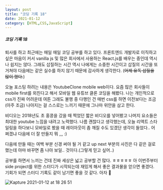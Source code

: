 ```yaml
---
layout: post
title: "코딩 기록 18"
date: 2021-01-12
category: [HTML,CSS,JavaScript]
---
```


<h5>코딩 기록 18</h5>

퇴사를 하고 최근에는 매일 매일 코딩 공부를 하고 있다. 프론트엔드 개발자로 이직하고 싶은 마음이 커서 vanilla js 및 많은 회사에서 사용하는 React.js를 배우는 중인데 
역시나 쉽지는 않다.
그래도 삽질하는 시간 역시 나에게는 소중한 시간이고 삽질의 시간을 또 거쳐야 다음에는 같은 실수를 하지 않기 때문에 감사하게 생각한다. (<s>어제 유독 삽질을 많이 했다.</s>)


오늘 포스팅 하려는 내용은 YoutubeClone mobile web이다. 요즘 많은 회사들이 mobile first를 외친다고 해서 모바일 웹 유튜브 클론 코딩을 해봤다. 나는 개인적으로 css가 진짜 어려운데 
여튼 그래도 불행 중 다행인 건 매번 css를 하면 이전보다는 조금(아주 조금) 나아지는 걸 스스로는 느끼기 때문에 그나마 위안을 삼고 한다. 

비디오는 2018년도 초 홍콩을 갔을 때 찍었던 짧은 비디오를 넣어봤고 나머지 요소들은 최대한 youtube 느낌을 내려고 노력했다. 나름 괜찮다고 생각했는데,
오늘 리액트 스타일링을 하다보니 모바일로 봤을 때 레이아웃이 좀 깨질 수도 있겠단 생각이 들었다.. 어쩌겠냐 다음에 더 잘 만들지 뭐 ,,, :)

다음에 만들 때는 여백 부분 신경 써야 될 거 같고 up next 부분의 사진은 다 같은 걸로 했는데 아마 바꾸면 좀 나아 보일.. 것이다.(그렇게 믿고 싶어..)

공부를 하면서 느끼는 건데 진짜 세상은 넓고 공부할 건 많다. ㅎㅎㅎㅎㅎ 아 이번주부터 side project를 위한 스터디가 시작되는데 재밌게 해서 좋은 결과물을 얻으면 좋겠다.
기회가 되면 스터디 기록도 같이 남기면 좋을 것 같다. 아자 👊

![Kapture 2021-01-12 at 18 26 51](https://user-images.githubusercontent.com/49034615/104295435-cd25c700-5503-11eb-8cbc-9d140ee0e20a.gif)
